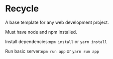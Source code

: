 # Recycle

A base template for any web development project.

Must have node and npm installed.

Install dependencies:`npm install` or `yarn install`

Run basic server:`npm run app` or `yarn run app`